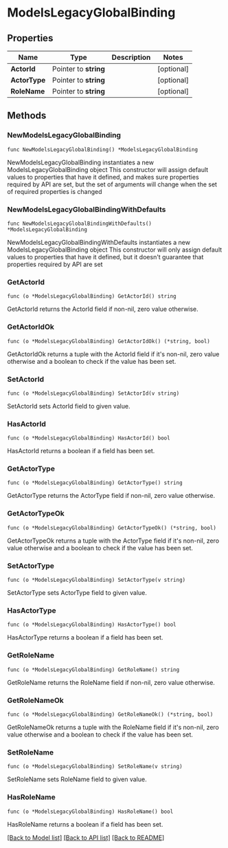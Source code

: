 # ModelsLegacyGlobalBinding

## Properties

Name | Type | Description | Notes
------------ | ------------- | ------------- | -------------
**ActorId** | Pointer to **string** |  | [optional] 
**ActorType** | Pointer to **string** |  | [optional] 
**RoleName** | Pointer to **string** |  | [optional] 

## Methods

### NewModelsLegacyGlobalBinding

`func NewModelsLegacyGlobalBinding() *ModelsLegacyGlobalBinding`

NewModelsLegacyGlobalBinding instantiates a new ModelsLegacyGlobalBinding object
This constructor will assign default values to properties that have it defined,
and makes sure properties required by API are set, but the set of arguments
will change when the set of required properties is changed

### NewModelsLegacyGlobalBindingWithDefaults

`func NewModelsLegacyGlobalBindingWithDefaults() *ModelsLegacyGlobalBinding`

NewModelsLegacyGlobalBindingWithDefaults instantiates a new ModelsLegacyGlobalBinding object
This constructor will only assign default values to properties that have it defined,
but it doesn't guarantee that properties required by API are set

### GetActorId

`func (o *ModelsLegacyGlobalBinding) GetActorId() string`

GetActorId returns the ActorId field if non-nil, zero value otherwise.

### GetActorIdOk

`func (o *ModelsLegacyGlobalBinding) GetActorIdOk() (*string, bool)`

GetActorIdOk returns a tuple with the ActorId field if it's non-nil, zero value otherwise
and a boolean to check if the value has been set.

### SetActorId

`func (o *ModelsLegacyGlobalBinding) SetActorId(v string)`

SetActorId sets ActorId field to given value.

### HasActorId

`func (o *ModelsLegacyGlobalBinding) HasActorId() bool`

HasActorId returns a boolean if a field has been set.

### GetActorType

`func (o *ModelsLegacyGlobalBinding) GetActorType() string`

GetActorType returns the ActorType field if non-nil, zero value otherwise.

### GetActorTypeOk

`func (o *ModelsLegacyGlobalBinding) GetActorTypeOk() (*string, bool)`

GetActorTypeOk returns a tuple with the ActorType field if it's non-nil, zero value otherwise
and a boolean to check if the value has been set.

### SetActorType

`func (o *ModelsLegacyGlobalBinding) SetActorType(v string)`

SetActorType sets ActorType field to given value.

### HasActorType

`func (o *ModelsLegacyGlobalBinding) HasActorType() bool`

HasActorType returns a boolean if a field has been set.

### GetRoleName

`func (o *ModelsLegacyGlobalBinding) GetRoleName() string`

GetRoleName returns the RoleName field if non-nil, zero value otherwise.

### GetRoleNameOk

`func (o *ModelsLegacyGlobalBinding) GetRoleNameOk() (*string, bool)`

GetRoleNameOk returns a tuple with the RoleName field if it's non-nil, zero value otherwise
and a boolean to check if the value has been set.

### SetRoleName

`func (o *ModelsLegacyGlobalBinding) SetRoleName(v string)`

SetRoleName sets RoleName field to given value.

### HasRoleName

`func (o *ModelsLegacyGlobalBinding) HasRoleName() bool`

HasRoleName returns a boolean if a field has been set.


[[Back to Model list]](../README.md#documentation-for-models) [[Back to API list]](../README.md#documentation-for-api-endpoints) [[Back to README]](../README.md)


